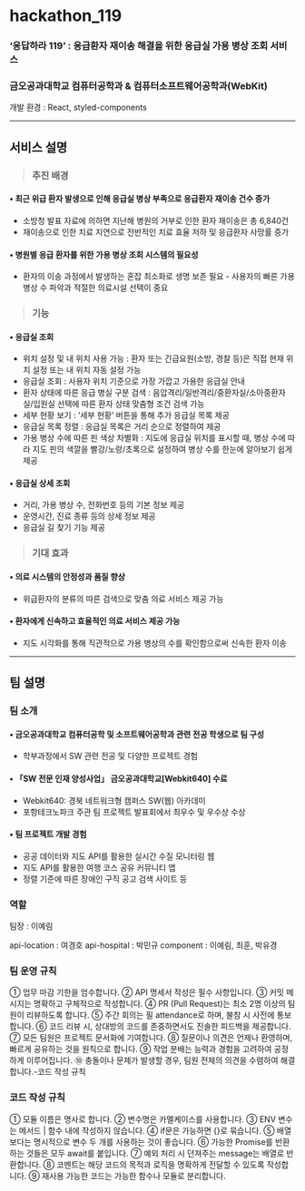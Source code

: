 # hackathon_119
### ‘응답하라 119’ : 응급환자 재이송 해결을 위한 응급실 가용 병상 조회 서비스
### 금오공과대학교 컴퓨터공학과 & 컴퓨터소프트웨어공학과(WebKit)
개발 환경 : React, styled-components

------------

## 서비스 설명
> ### 추진 배경
#### • 최근 위급 환자 발생으로 인해 응급실 병상 부족으로 응급환자 재이송 건수 증가
 - 소방청 발표 자료에 의하면 지난해 병원의 거부로 인한 환자 재이송은 총 6,840건
 - 재이송으로 인한 치료 지연으로 전반적인 치료 효율 저하 및 응급환자 사망률 증가
#### • 병원별 응급 환자를 위한 가용 병상 조회 시스템의 필요성
 - 환자의 이송 과정에서 발생하는 혼잡 최소화로 생명 보존 필요   - 사용자의 빠른 가용 병상 수 파악과 적절한 의료시설 선택이 중요

> ### 기능
#### • 응급실 조회
 - 위치 설정 및 내 위치 사용 가능 : 환자 또는 긴급요원(소방, 경찰 등)은 직접 현재 위치 설정 또는 내 위치 자동 설정 가능
 - 응급실 조회 : 사용자 위치 기준으로 가장 가깝고 가용한 응급실 안내
 - 환자 상태에 따른 응급 병실 구분 검색 : 음압격리/일반격리/중환자실/소아중환자실/입원실 선택에 따른 환자 상태 맞춤형 조건 검색 가능
 - 세부 현황 보기 : ‘세부 현황’ 버튼을 통해 추가 응급실 목록 제공
 - 응급실 목록 정렬 : 응급실 목록은 거리 순으로 정렬하여 제공
 - 가용 병상 수에 따른 핀 색상 차별화 : 지도에 응급실 위치를 표시할 때, 병상 수에 따라 지도 핀의 색깔을 빨강/노랑/초록으로 설정하여 병상 수를 한눈에 알아보기 쉽게 제공
#### • 응급실 상세 조회
 - 거리, 가용 병상 수, 전화번호 등의 기본 정보 제공
 - 운영시간, 진료 종류 등의 상세 정보 제공
 - 응급실 길 찾기 기능 제공

> ### 기대 효과
#### • 의료 시스템의 안정성과 품질 향상
 - 위급환자의 분류의 따른 검색으로 맞춤 의료 서비스 제공 가능
#### • 환자에게 신속하고 효율적인 의료 서비스 제공 가능
 - 지도 시각화를 통해 직관적으로 가용 병상의 수를 확인함으로써 신속한 환자 이송

------------

## 팀 설명
### 팀 소개
#### • 금오공과대학교 컴퓨터공학 및 소프트웨어공학과 관련 전공 학생으로 팀 구성
  - 학부과정에서 SW 관련 전공 및 다양한 프로젝트 경험
#### • 「SW 전문 인재 양성사업」 금오공과대학교[Webkit640] 수료
 - Webkit640: 경북 네트워크형 캠퍼스 SW(웹) 아카데미
 - 포항테크노파크 주관 팀 프로젝트 발표회에서 최우수 및 우수상 수상
#### • 팀 프로젝트 개발 경험
 - 공공 데이터와 지도 API를 활용한 실시간 수질 모니터링 웹 
 - 지도 API를 활용한 여행 코스 공유 커뮤니티 앱
 - 정렬 기준에 따른 장애인 구직 공고 검색 사이트 등

### 역할
팀장 : 이예림

api-location : 여경호
api-hospital : 박민규
component : 이예림, 최훈, 박유경

### 팀 운영 규칙
① 업무 마감 기한을 엄수합니다. 
② API 명세서 작성은 필수 사항입니다. 
③ 커밋 메시지는 명확하고 구체적으로 작성합니다. 
④ PR (Pull Request)는 최소 2명 이상의 팀원이 리뷰하도록 합니다. 
⑤ 주간 회의는 필 attendance로 하며, 불참 시 사전에 통보합니다. 
⑥ 코드 리뷰 시, 상대방의 코드를 존중하면서도 진솔한 피드백을 제공합니다. 
⑦ 모든 팀원은 프로젝트 문서화에 기여합니다. 
⑧ 질문이나 의견은 언제나 환영하며, 빠르게 공유하는 것을 원칙으로 합니다. 
⑨ 작업 분배는 능력과 경험을 고려하여 공정하게 이루어집니다. 
⑩ 충돌이나 문제가 발생할 경우, 팀원 전체의 의견을 수렴하여 해결합니다.-코드 작성 규칙

### 코드 작성 규칙
① 모듈 이름은 명사로 합니다. 
② 변수명은 카멜케이스를 사용합니다. 
③ ENV 변수는 메서드 | 함수 내에 작성하지 않습니다. 
④ if문은 가능하면 {}로 묶습니다. 
⑤ 배열 보다는 명시적으로 변수 두 개를 사용하는 것이 좋습니다. 
⑥ 가능한 Promise를 반환하는 것들은 모두 await를 붙입니다. 
⑦ 예외 처리 시 던져주는 message는 배열로 반환합니다. 
⑧ 코멘트는 해당 코드의 목적과 로직을 명확하게 전달할 수 있도록 작성합니다. 
⑨ 재사용 가능한 코드는 가능한 함수나 모듈로 분리합니다.
